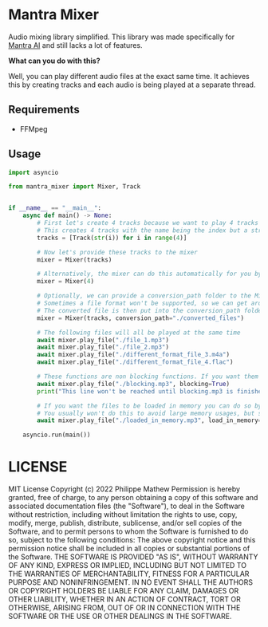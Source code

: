 # Mantra Mixer
Audio mixing library simplified. This library was made specifically for [Mantra AI](https://github.com/bossauh/mantra-ai) and still lacks a lot of features.

**What can you do with this?**

Well, you can play different audio files at the exact same time. It achieves this by creating tracks and each audio is being played at a separate thread.

## Requirements
- FFMpeg

## Usage
```py
import asyncio

from mantra_mixer import Mixer, Track


if __name__ == "__main__":
    async def main() -> None:
        # First let's create 4 tracks because we want to play 4 tracks at the same time
        # This creates 4 tracks with the name being the index but a string
        tracks = [Track(str(i)) for i in range(4)]

        # Now let's provide these tracks to the mixer
        mixer = Mixer(tracks)

        # Alternatively, the mixer can do this automatically for you by providing a int instead that tells the mixer how many tracks to generate.
        mixer = Mixer(4)

        # Optionally, we can provide a conversion_path folder to the Mixer class.
        # Sometimes a file format won't be supported, so we can get around this by converting it to a .wav file using ffpmeg.
        # The converted file is then put into the conversion_path folder.
        mixer = Mixer(tracks, conversion_path="./converted_files")

        # The following files will all be played at the same time
        await mixer.play_file("./file_1.mp3")
        await mixer.play_file("./file_2.mp3")
        await mixer.play_file("./different_format_file_3.m4a")
        await mixer.play_file("./different_format_file_4.flac")

        # These functions are non blocking functions. If you want them to block, pass a blocking=True
        await mixer.play_file("./blocking.mp3", blocking=True)
        print("This line won't be reached until blocking.mp3 is finished playing")

        # If you want the files to be loaded in memory you can do so by passing load_in_memory=True
        # You usually won't do this to avoid large memory usages, but sometimes you may want this because let's say after calling play_file, you wat to delete the file immediately or replace it.
        await mixer.play_file("./loaded_in_memory.mp3", load_in_memory=True)

    asyncio.run(main())
```

# LICENSE
MIT License
Copyright (c) 2022 Philippe Mathew
Permission is hereby granted, free of charge, to any person obtaining a copy
of this software and associated documentation files (the "Software"), to deal
in the Software without restriction, including without limitation the rights
to use, copy, modify, merge, publish, distribute, sublicense, and/or sell
copies of the Software, and to permit persons to whom the Software is
furnished to do so, subject to the following conditions:
The above copyright notice and this permission notice shall be included in all
copies or substantial portions of the Software.
THE SOFTWARE IS PROVIDED "AS IS", WITHOUT WARRANTY OF ANY KIND, EXPRESS OR
IMPLIED, INCLUDING BUT NOT LIMITED TO THE WARRANTIES OF MERCHANTABILITY,
FITNESS FOR A PARTICULAR PURPOSE AND NONINFRINGEMENT. IN NO EVENT SHALL THE
AUTHORS OR COPYRIGHT HOLDERS BE LIABLE FOR ANY CLAIM, DAMAGES OR OTHER
LIABILITY, WHETHER IN AN ACTION OF CONTRACT, TORT OR OTHERWISE, ARISING FROM,
OUT OF OR IN CONNECTION WITH THE SOFTWARE OR THE USE OR OTHER DEALINGS IN THE
SOFTWARE.
